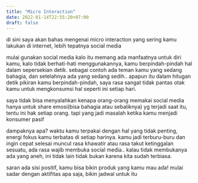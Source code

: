 ```yaml
---
title: "Micro Interaction"
date: 2022-01-14T22:55:20+07:00
draft: false
---
```


di sini saya akan bahas mengenai micro interaction yang sering kamu lakukan di internet, lebih tepatnya social media

mulai gunakan social media kalo itu memang ada manfaatnya untuk diri kamu,
kalo tidak berhati-hati menggunakannya, kamu berpindah-pindah hal dalam sepersekian detik.
sebagai contoh ada teman kamu yang sedang bahagia, dan setelahnya ada yang sedang sedih.. apapun itu 
dalam hitugan detik pikiran kamu berpindah-pindah, saya rasa sangat tidak pantas otak kamu untuk mengkonsumsi 
hal seperti ini setiap hari.


saya tidak bisa menyalahkan kenapa orang-orang memakai social media hanya untuk share emosi(bisa bahagia atau sebaliknya) yg terjadi saat itu,
tentu ini hak setiap orang. tapi yang jadi masalah ketika kamu menjadi konsumer pasif


dampaknya apa?
waktu kamu terpakai dengan hal yang tidak penting, energi fokus kamu terbatas di setiap harinya.
kamu jadi terburu-buru dan ingin cepat selesai
muncul rasa khawatir atau rasa takut ketinggalan sesuatu,
ada rasa wajib membuka social media.. kalau tidak membukanya ada yang aneh, ini tidak lain tidak bukan karena kita sudah terbiasa. 

saran
ada sisi positif, kamu bisa bikin produk yang kamu mau ada!
mulai sadar dengan aktifitas apa saja, bikin jadwal untuk itu
